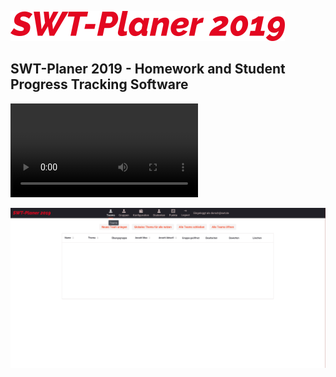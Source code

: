 ![](src/main/webapp/frontend/styles/images/SWT-Planer.png)

## SWT-Planer 2019 - Homework and Student Progress Tracking Software

![](screencast.mp4)

![](screenshot.png)


